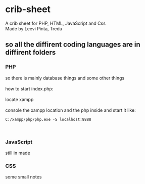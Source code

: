 # crib-sheet
A crib sheet for PHP, HTML, JavaScript and Css
<br>
Made by Leevi Pinta, Tredu

## so all the diffirent coding languages are in diffirent folders

### PHP

so there is mainly database things and some other things
<br>
<br>
how to start index.php:
<br>
<br>
locate xampp
<br>
<br>
console the xampp location and the php inside and start it like:
<br>
```
C:/xampp/php/php.exe -S localhost:8888
```
<br>

### JavaScript

still in made

### CSS

some small notes

